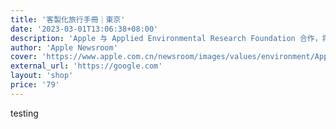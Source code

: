```yaml
---
title: '客製化旅行手冊｜東京'
date: '2023-03-01T13:06:38+08:00'
description: 'Apple 与 Applied Environmental Research Foundation 合作，将促进印度马哈拉施特拉邦红树林的保育工作'
author: 'Apple Newsroom'
cover: 'https://www.apple.com.cn/newsroom/images/values/environment/Apple-Earth-Day-India-mangrove-Alibaug-canoe_Full-Bleed-Image.jpg.large_2x.jpg'
external_url: 'https://google.com'
layout: 'shop'
price: '79'
---
```


testing